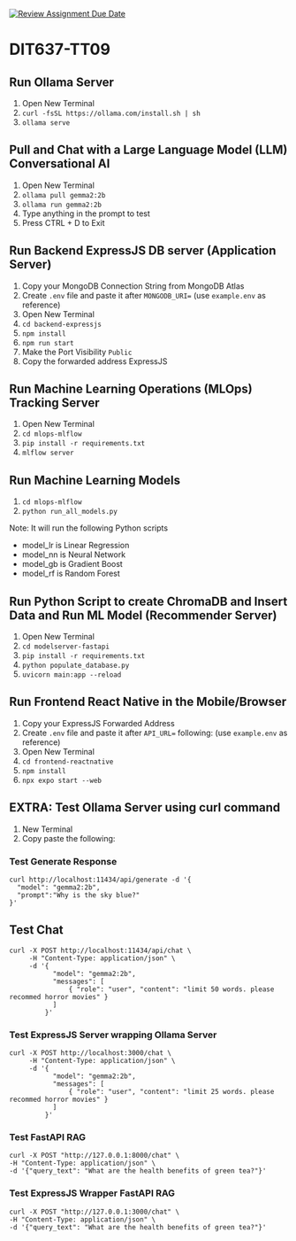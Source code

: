 [![Review Assignment Due Date](https://classroom.github.com/assets/deadline-readme-button-22041afd0340ce965d47ae6ef1cefeee28c7c493a6346c4f15d667ab976d596c.svg)](https://classroom.github.com/a/WuPGNpnj)
# DIT637-TT09

## Run Ollama Server
1. Open New Terminal
2. `curl -fsSL https://ollama.com/install.sh | sh`
3. `ollama serve`

## Pull and Chat with a Large Language Model (LLM) Conversational AI
1. Open New Terminal
2. `ollama pull gemma2:2b`
3. `ollama run gemma2:2b`
4. Type anything in the prompt to test
5. Press CTRL + D to Exit

## Run Backend ExpressJS DB server (Application Server)
1. Copy your MongoDB Connection String from MongoDB Atlas
2. Create `.env` file and paste it after `MONGODB_URI=` (use `example.env` as reference)
3. Open New Terminal
4. `cd backend-expressjs`
5. `npm install`
7. `npm run start`
8. Make the Port Visibility `Public`
9. Copy the forwarded address ExpressJS

## Run Machine Learning Operations (MLOps) Tracking Server
1. Open New Terminal
2. `cd mlops-mlflow`
3. `pip install -r requirements.txt`
4. `mlflow server`

## Run Machine Learning Models
1. `cd mlops-mlflow`
2. `python run_all_models.py`

Note: It will run the following Python scripts
- model_lr is Linear Regression
- model_nn is Neural Network
- model_gb is Gradient Boost
- model_rf is Random Forest

## Run Python Script to create ChromaDB and Insert Data and Run ML Model (Recommender Server)
1. Open New Terminal
2. `cd modelserver-fastapi`
3. `pip install -r requirements.txt`
4. `python populate_database.py`
5. `uvicorn main:app --reload`

## Run Frontend React Native in the Mobile/Browser
1. Copy your ExpressJS Forwarded Address
2. Create `.env` file and paste it after `API_URL=` following: (use `example.env` as reference)
2. Open New Terminal
3. `cd frontend-reactnative`
4. `npm install`
6. `npx expo start --web`

## EXTRA: Test Ollama Server using curl command
1. New Terminal
2. Copy paste the following:

### Test Generate Response
```
curl http://localhost:11434/api/generate -d '{
  "model": "gemma2:2b",
  "prompt":"Why is the sky blue?"
}'
```
## Test Chat
```
curl -X POST http://localhost:11434/api/chat \
     -H "Content-Type: application/json" \
     -d '{
           "model": "gemma2:2b",
           "messages": [
               { "role": "user", "content": "limit 50 words. please recommed horror movies" }
           ]
         }'
```

### Test ExpressJS Server wrapping Ollama Server
```
curl -X POST http://localhost:3000/chat \
     -H "Content-Type: application/json" \
     -d '{
           "model": "gemma2:2b",
           "messages": [
               { "role": "user", "content": "limit 25 words. please recommed horror movies" }
           ]
         }'
```

### Test FastAPI RAG
```
curl -X POST "http://127.0.0.1:8000/chat" \
-H "Content-Type: application/json" \
-d '{"query_text": "What are the health benefits of green tea?"}'
```

### Test ExpressJS Wrapper FastAPI RAG
```
curl -X POST "http://127.0.0.1:3000/chat" \
-H "Content-Type: application/json" \
-d '{"query_text": "What are the health benefits of green tea?"}'
```
